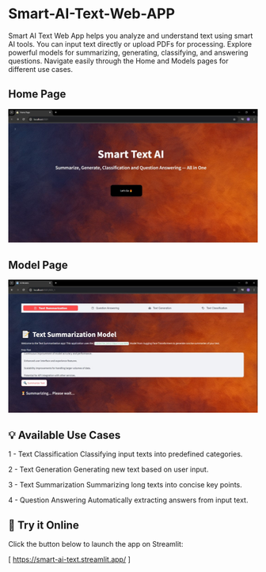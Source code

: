 # Smart-AI-Text-Web-APP
Smart AI Text Web App helps you analyze and understand text using smart AI tools. You can input text directly or upload PDFs for processing. Explore powerful models for summarizing, generating, classifying, and answering questions. Navigate easily through the Home and Models pages for different use cases.

## Home Page
![screenshot](images/Picture1.jpg)

## Model Page
![screenshot](images/Picture2.jpg)

## 💡 Available Use Cases

1 - Text Classification 
  Classifying input texts into predefined categories.

2 - Text Generation
  Generating new text based on user input.

3 - Text Summarization
  Summarizing long texts into concise key points.

4 - Question Answering 
  Automatically extracting answers from input text.

## 🚀 Try it Online

Click the button below to launch the app on Streamlit:

[ https://smart-ai-text.streamlit.app/ ] 



